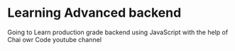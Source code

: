 # Learning Advanced backend 

Going to Learn production grade backend using JavaScript with the help of Chai owr Code youtube channel